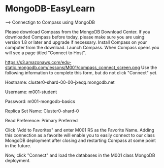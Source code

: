 # MongoDB-EasyLearn
--> Connectign to Compass using MongoDB

Please download Compass from the MongoDB Download Center. If you downloaded Compass before today, please make sure you are using version 1.8 or later and upgrade if necessary.
Install Compass on your computer from the download.
Launch Compass.
When Compass opens you will see a page titled "Connect to Host".

https://s3.amazonaws.com/edu-static.mongodb.com/lessons/M001/compass_connect_screen.png
Use the following information to complete this form, but do not click "Connect" yet.

Hostname: cluster0-shard-00-00-jxeqq.mongodb.net

Username: m001-student

Password: m001-mongodb-basics

Replica Set Name: Cluster0-shard-0

Read Preference: Primary Preferred

Click "Add to Favorites" and enter M001 RS as the Favorite Name. Adding this connection as a favorite will enable you to easily connect to our class MongoDB deployment after closing and restarting Compass at some point in the future.

Now, click "Connect" and load the databases in the M001 class MongoDB deployment.
